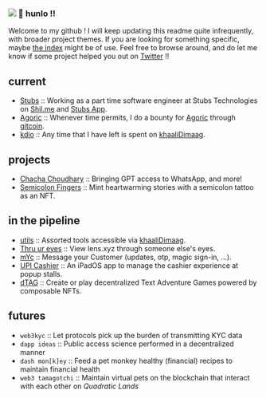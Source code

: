 ### ![](https://visitor-badge.glitch.me/badge?page_id=thisispalash.thisispalash) 👋 hunlo !!

Welcome to my github ! I will keep updating this readme quite infrequently, with broader project themes. If you are looking for something specific, maybe [the index](https://github.com/thisispalash/index) might be of use. Feel free to browse around, and do let me know if some project helped you out on [Twitter](https://twitter.com/kdiodna) !!

## current

- [Stubs](https://github.com/shil-me) :: Working as a part time software engineer at Stubs Technologies on [Shil.me](https://shil.me) and [Stubs App](https://stubs.world).
- [Agoric](https://github.com/thisispalash/agoric-bounties) :: Whenever time permits, I do a bounty for [Agoric](https://agoric.com) through [gitcoin](https://gitcoin.co/agoric/bounties).
- [kdio](https://github.com/khaaliDimaag) :: Any time that I have left is spent on [khaaliDimaag](https://kdio.xyz).

## projects

- [Chacha Choudhary]() :: Bringing GPT access to WhatsApp, and more!
- [Semicolon Fingers](https://github.com/thisispalash/semicolon) :: Mint heartwarming stories with a semicolon tattoo as an NFT.

## in the pipeline

- [utils]() :: Assorted tools accessible via [khaaliDimaag](https://utils.kdio.xyz).
- [Thru ur eyes]() :: View lens.xyz through someone else's eyes.
- [mYc]() :: Message your Customer (updates, otp, magic sign-in, ...).
- [UPI Cashier](https://github.com/thisispalash/UPI-Cashier) :: An iPadOS app to manage the cashier experience at popup stalls.
- [dTAG](https://github.com/thisispalash/dTAG) :: Create or play decentralized Text Adventure Games powered by composable NFTs.

## futures

- `web3kyc` :: Let protocols pick up the burden of transmitting KYC data
- `dapp ideas` :: Public access science performed in a decentralized manner
- `dash mon[k]ey` :: Feed a pet monkey healthy (financial) recipes to maintain financial health
- `web3 tamagotchi` :: Maintain virtual pets on the blockchain that interact with each other on *Quadratic Lands*
